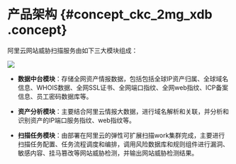 # 产品架构 {#concept_ckc_2mg_xdb .concept}

阿里云网站威胁扫描服务由如下三大模块组成：

 ![](http://static-aliyun-doc.oss-cn-hangzhou.aliyuncs.com/assets/img/13727/3613_zh-CN.png) 

-   **数据中台模块**：存储全网资产情报数据，包括包括全球IP资产归属、全球域名信息、WHOIS数据、全网SSL证书、全网端口指纹、全网web指纹、ICP备案信息、员工密码数据库等。

-   **资产分析模块**：主要结合阿里云情报大数据，进行域名解析和关联，并分析和识别资产的IP端口服务指纹、web指纹等。

-   **扫描任务模块**：由部署在阿里云的弹性可扩展扫描work集群完成，主要进行扫描任务配置、任务流程调度和编排，调用风险数据库和规则组件进行漏洞、敏感内容、挂马篡改等网站威胁检测，并输出网站威胁检测结果。


